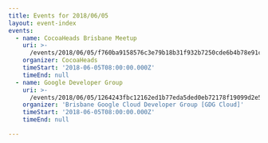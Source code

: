 ```yaml
---
title: Events for 2018/06/05
layout: event-index
events:
  - name: CocoaHeads Brisbane Meetup
    uri: >-
      /events/2018/06/05/f760ba9158576c3e79b18b31f932b7250cde6b4b78e91ca0ad2b6571b6e2bfa1
    organizer: CocoaHeads
    timeStart: '2018-06-05T08:00:00.000Z'
    timeEnd: null
  - name: Google Developer Group
    uri: >-
      /events/2018/06/05/1264243fbc12162ed1b77eda5ded0eb72178f19099d2e555b9a8e24ec03e062a
    organizer: 'Brisbane Google Cloud Developer Group [GDG Cloud]'
    timeStart: '2018-06-05T08:00:00.000Z'
    timeEnd: null

---
```


